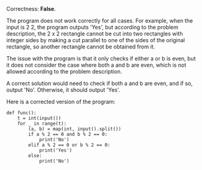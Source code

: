 Correctness: **False**.

The program does not work correctly for all cases. For example, when the input is 2 2, the program outputs 'Yes', but according to the problem description, the 2 x 2 rectangle cannot be cut into two rectangles with integer sides by making a cut parallel to one of the sides of the original rectangle, so another rectangle cannot be obtained from it.

The issue with the program is that it only checks if either a or b is even, but it does not consider the case where both a and b are even, which is not allowed according to the problem description. 

A correct solution would need to check if both a and b are even, and if so, output 'No'. Otherwise, it should output 'Yes'. 

Here is a corrected version of the program:

```
def func():
    t = int(input())
    for _ in range(t):
        (a, b) = map(int, input().split())
        if a % 2 == 0 and b % 2 == 0:
            print('No')
        elif a % 2 == 0 or b % 2 == 0:
            print('Yes')
        else:
            print('No')
```